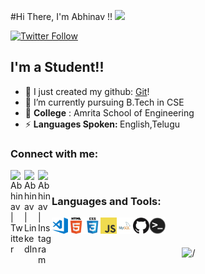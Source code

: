 #Hi There, I'm Abhinav !! <img src="https://raw.githubusercontent.com/MartinHeinz/MartinHeinz/master/wave.gif" width="30px">

[![Twitter Follow](https://img.shields.io/twitter/follow/Abhinav?color=1DA1F2&logo=twitter&style=for-the-badge)](https://twitter.com/RavellaAbhinav?s=08)

## I'm a Student!!

- 🔭 I just created my github: [Git][course]!
- 🌱 I’m currently pursuing B.Tech in CSE
- 🥅 <b>College</b> : Amrita School of Engineering
- ⚡ <b>Languages Spoken: </b> English,Telugu


### Connect with me:
 

[<img align="left" alt="Abhinav | Twitter" width="22px" src="https://cdn.jsdelivr.net/npm/simple-icons@v3/icons/twitter.svg" />][twitter]
[<img align="left" alt="Abhinav | LinkedIn" width="22px" src="https://cdn.jsdelivr.net/npm/simple-icons@v3/icons/linkedin.svg" />][linkedin]
[<img align="left" alt="Abhinav | Instagram" width="22px" src="https://cdn.jsdelivr.net/npm/simple-icons@v3/icons/instagram.svg" />][instagram]

<br />

### Languages and Tools:

[<img align="left" alt="Visual Studio Code" width="26px" src="https://raw.githubusercontent.com/github/explore/80688e429a7d4ef2fca1e82350fe8e3517d3494d/topics/visual-studio-code/visual-studio-code.png" />][webdevplaylist]
[<img align="left" alt="HTML5" width="26px" src="https://raw.githubusercontent.com/github/explore/80688e429a7d4ef2fca1e82350fe8e3517d3494d/topics/html/html.png" />][webdevplaylist]
[<img align="left" alt="CSS3" width="26px" src="https://raw.githubusercontent.com/github/explore/80688e429a7d4ef2fca1e82350fe8e3517d3494d/topics/css/css.png" />][cssplaylist]
[<img align="left" alt="JavaScript" width="26px" src="https://raw.githubusercontent.com/github/explore/80688e429a7d4ef2fca1e82350fe8e3517d3494d/topics/javascript/javascript.png" />][jsplaylist]
[<img align="left" alt="MySQL" width="26px" src="https://raw.githubusercontent.com/github/explore/80688e429a7d4ef2fca1e82350fe8e3517d3494d/topics/mysql/mysql.png" />][webdevplaylist]
[<img align="left" alt="GitHub" width="26px" src="https://raw.githubusercontent.com/github/explore/78df643247d429f6cc873026c0622819ad797942/topics/github/github.png" />][webdevplaylist]
[<img align="left" alt="Terminal" width="26px" src="https://raw.githubusercontent.com/github/explore/80688e429a7d4ef2fca1e82350fe8e3517d3494d/topics/terminal/terminal.png" />][webdevplaylist]
[](https://raw.githubusercontent.com/github/explore/80688e429a7d4ef2fca1e82350fe8e3517d3494d/topics/visual-studio-code/visual-studio-code.png)
<br />
<br />

<p align="center"> <img src="https://komarev.com/ghpvc/?username=ravellaabhinav" alt="/" /> </p>

[course]:  https://github.com/
[twitter]: https://twitter.com/RavellaAbhinav?s=08
[instagram]: https://www.instagram.com/abhinav.ravella_/
[linkedin]: https://www.linkedin.com/in/ravella-abhinav-9214721bb
[webdevplaylist]: https://code.visualstudio.com/
[jsplaylist]: https://code.visualstudio.com/
[cssplaylist]: https://code.visualstudio.com/
[reactplaylist]: https://code.visualstudio.com/
